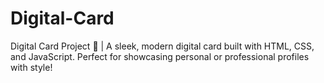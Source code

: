# Digital-Card
Digital Card Project 🚀 | A sleek, modern digital card built with HTML, CSS, and JavaScript. Perfect for showcasing personal or professional profiles with style!
